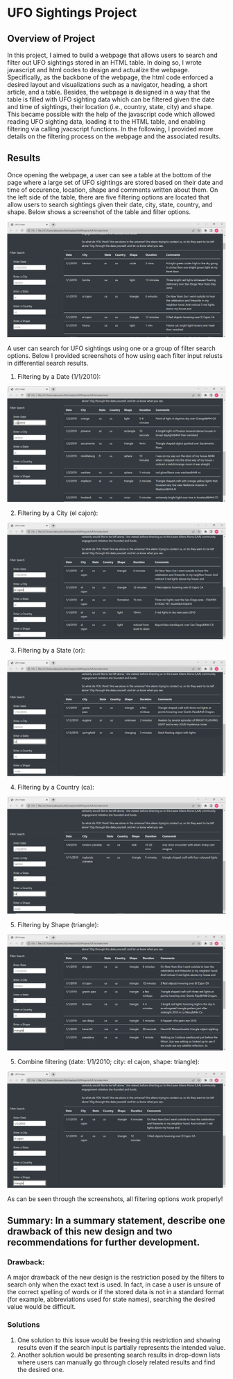 # UFO Sightings Project

## Overview of Project

In this project, I aimed to build a webpage that allows users to search and filter out UFO sightings stored in an HTML table. In doing so, I wrote javascript and html codes to design and actualize the webpage. Specifically, as the backbone of the webpage, the html code enforced a desired layout and visualizations such as a navigator, heading, a short article, and a table. Besides, the webpage is designed in a way that the table is filled with UFO sighting data which can be filtered given the date and time of sightings, their location (i.e., country, state, city) and shape. This became possible with the help of the javascript code which allowed reading UFO sighting data, loading it to the HTML table, and enabling filtering via calling jvacscript functions. In the following, I provided more details on the filtering process on the webpage and the associated results.

## Results

Once opening the webpage, a user can see a table at the bottom of the page where a large set of UFO sightings are stored based on their date and time of occurence, location, shape and comments written about them. On the left side of the table, there are five filtering options are located that allow users to search sightings given their date, city, state, country, and shape. Below shows a screenshot of the table and filter options.

![This is an image](/Table_Filters.png)

A user can search for UFO sightings using one or a group of filter search options. Below I provided screenshots of how using each filter input relusts in differential search results.

1. Filtering by a Date (1/1/2010):

![This is an image](/By_Date.png)

2. Filtering by a City (el cajon):

![This is an image](/By_City.png)

3. Filtering by a State (or):

![This is an image](/By_State.png)

4. Filtering by a Country (ca):

![This is an image](/By_Country.png)

5. Filtering by Shape (triangle):

![This is an image](/By_Shape.png)

5. Combine filtering (date: 1/1/2010; city: el cajon, shape: triangle):

![This is an image](/Combined.png)

As can be seen through the screenshots, all filtering options work properly!


## Summary: In a summary statement, describe one drawback of this new design and two recommendations for further development.

### Drawback:

A major drawback of the new design is the restriction posed by the filters to search only when the exact text is used. In fact, in case a user is unsure of the correct spelling of words or if the stored data is not in a standard format (for example, abbreviations used for state names), searching the desired value would be difficult.

### Solutions

  1. One solution to this issue would be freeing this restriction and showing results even if the search input is partially represents the intended value.
  2. Another solution would be presenting search results in drop-down lists where users can manually go through closely related results and find the desired one.
